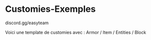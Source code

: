 # Customies-Exemples

discord.gg/easyteam


Voici une template de customies avec : Armor / Item  / Entities / Block
